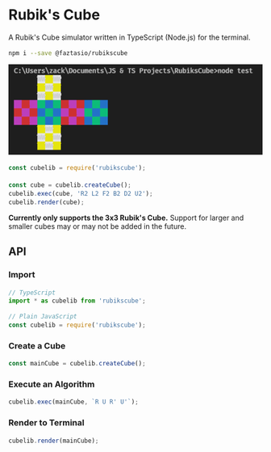 # Rubik's Cube
A Rubik's Cube simulator written in TypeScript (Node.js) for the terminal.

```sh
npm i --save @faztasio/rubikscube
```

![A quick preview of the simulator.](assets/preview.png)
```js
const cubelib = require('rubikscube');

const cube = cubelib.createCube();
cubelib.exec(cube, 'R2 L2 F2 B2 D2 U2');
cubelib.render(cube);
```

**Currently only supports the 3x3 Rubik's Cube.**  Support for larger and smaller cubes may or may not be added in the future.

## API
### Import
```ts
// TypeScript
import * as cubelib from 'rubikscube';
```

```js
// Plain JavaScript
const cubelib = require('rubikscube');
```

### Create a Cube
```ts
const mainCube = cubelib.createCube();
```

### Execute an Algorithm
```ts
cubelib.exec(mainCube, `R U R' U'`);
```

### Render to Terminal
```ts
cubelib.render(mainCube);
```